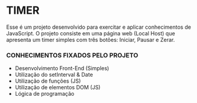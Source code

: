 # TIMER

Esse é um projeto desenvolvido para exercitar e aplicar conhecimentos de JavaScript. O projeto consiste em uma página web (Local Host) que apresenta um timer simples com três botões: Iniciar, Pausar e Zerar.

### CONHECIMENTOS FIXADOS PELO PROJETO

* Desenvolvimento Front-End (Simples)
* Utilização do setInterval & Date
* Utilização de funções (JS)
* Utilização de elementos DOM (JS)
* Lógica de programação